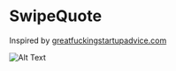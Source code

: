 # SwipeQuote
Inspired by [greatfuckingstartupadvice.com](http://greatfuckingstartupadvice.com)

![Alt Text](http://appgif.io/gif/cjerb.gif)


